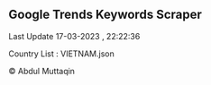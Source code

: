 

## Google Trends Keywords Scraper 
 
Last Update 17-03-2023 , 22:22:36

Country List :
VIETNAM.json



© Abdul Muttaqin 
